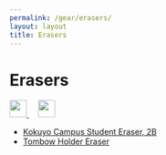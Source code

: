 ```yaml
---
permalink: /gear/erasers/
layout: layout
title: Erasers
---
```


<div class="center">

   <h1>Erasers</h1>
   
   <a href="https://github.com/StevenTammen/steventammen.github.io/edit/master/pages/gear/erasers.md" target="_blank">
     <img src="https://steventammen.github.io/assets/images/GitHub.png" height="30" width="30">
   </a> &nbsp; &nbsp;
   
   <a href="http://prose.io/#StevenTammen/steventammen.github.io/edit/master/pages/gear/erasers.md" target="_blank">
     <img src="https://steventammen.github.io/assets/images/Prose.png" height="30" width="30">
   </a>
   
</div>

- [Kokuyo Campus Student Eraser, 2B](https://www.amazon.com/gp/product/B004ISOZ92/)
- [Tombow Holder Eraser](https://www.amazon.com/gp/product/B0016GHY0G/)
